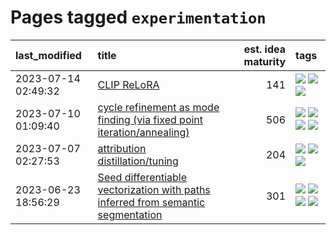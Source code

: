 # Pages tagged `experimentation`

|last_modified|title|est. idea maturity|tags
|:---|:---|---:|:---|
|2023-07-14 02:49:32|[CLIP ReLoRA](../clip_relora.md)|141|[![](https://img.shields.io/badge/tag-experimentation-c4fb38)](../tags/experimentation.md) [![](https://img.shields.io/badge/tag-open_source-1eefac)](../tags/open_source.md) [![](https://img.shields.io/badge/tag-publication-12eec5)](../tags/publication.md)|
|2023-07-10 01:09:40|[cycle refinement as mode finding (via fixed point iteration/annealing)](../cycle_refinement_as_modefinding.md)|506|[![](https://img.shields.io/badge/tag-experimentation-c4fb38)](../tags/experimentation.md) [![](https://img.shields.io/badge/tag-publication-12eec5)](../tags/publication.md) [![](https://img.shields.io/badge/tag-text2image-83cbca)](../tags/text2image.md) [![](https://img.shields.io/badge/tag-text2video-e33481)](../tags/text2video.md)|
|2023-07-07 02:27:53|[attribution distillation/tuning](../attribution_tuning.md)|204|[![](https://img.shields.io/badge/tag-experimentation-c4fb38)](../tags/experimentation.md) [![](https://img.shields.io/badge/tag-model_compression-4072a1)](../tags/model_compression.md) [![](https://img.shields.io/badge/tag-publication-12eec5)](../tags/publication.md)|
|2023-06-23 18:56:29|[Seed differentiable vectorization with paths inferred from semantic segmentation](../vectorize_anything.md)|301|[![](https://img.shields.io/badge/tag-experimentation-c4fb38)](../tags/experimentation.md) [![](https://img.shields.io/badge/tag-segmentation-fe4dc)](../tags/segmentation.md) [![](https://img.shields.io/badge/tag-svg-d5ffe)](../tags/svg.md) [![](https://img.shields.io/badge/tag-tooling-35b163)](../tags/tooling.md)|